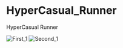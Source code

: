 # HyperCasual_Runner
HyperCasual Runner

![First_1](https://github.com/Bechoarslan/HyperCasual_Runner/assets/92801714/b972ebc8-0760-4156-888f-4cad231c797b)  ![Second_1](https://github.com/Bechoarslan/HyperCasual_Runner/assets/92801714/eb278b4e-a144-443b-a5c7-9abceff6f62e)



